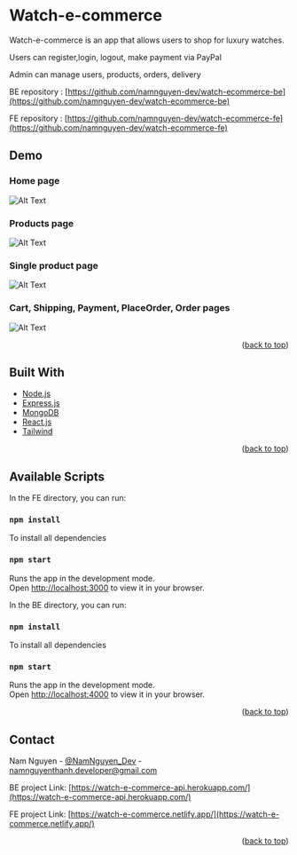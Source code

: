 # Watch-e-commerce


Watch-e-commerce is an app that allows users to shop for luxury watches.

Users can register,login, logout, make payment via PayPal

Admin can manage users, products, orders, delivery


BE repository : [https://github.com/namnguyen-dev/watch-ecommerce-be](https://github.com/namnguyen-dev/watch-ecommerce-be)

FE repository : [https://github.com/namnguyen-dev/watch-ecommerce-fe](https://github.com/namnguyen-dev/watch-ecommerce-fe)



## Demo

### Home page

![Alt Text](https://media.giphy.com/media/1YHfCEw7pDVgwDBmTY/giphy.gif)

### Products page

![Alt Text](https://media.giphy.com/media/cZRq7SqklkXl1RzUfO/giphy.gif)

### Single product page

![Alt Text](https://media.giphy.com/media/NigQwrC6U934MmIpFP/giphy.gif)

### Cart, Shipping, Payment, PlaceOrder, Order pages

![Alt Text](https://media.giphy.com/media/NtWsk4Rzh3XAr9ochS/giphy.gif)


<p align="right">(<a href="#top">back to top</a>)</p>


## Built With


* [Node.js](https://nodejs.org/en/)
* [Express.js](https://expressjs.com/)
* [MongoDB](https://www.mongodb.com/)
* [React.js](https://reactjs.org/)
* [Tailwind](https://tailwindcss.com/)

<p align="right">(<a href="#top">back to top</a>)</p>



## Available Scripts

In the FE directory, you can run:

### `npm install` 
To install all dependencies

### `npm start`

Runs the app in the development mode.\
Open [http://localhost:3000](http://localhost:3000) to view it in your browser.



In the BE directory, you can run:

### `npm install` 
To install all dependencies

### `npm start`

Runs the app in the development mode.\
Open [http://localhost:4000](http://localhost:4000) to view it in your browser.

<p align="right">(<a href="#top">back to top</a>)</p>


## Contact

Nam Nguyen - [@NamNguyen_Dev](https://twitter.com/NamNguyen_Dev) - namnguyenthanh.developer@gmail.com

BE project Link: [https://watch-e-commerce-api.herokuapp.com/](https://watch-e-commerce-api.herokuapp.com/)

FE project Link: [https://watch-e-commerce.netlify.app/](https://watch-e-commerce.netlify.app/)


<p align="right">(<a href="#top">back to top</a>)</p>
